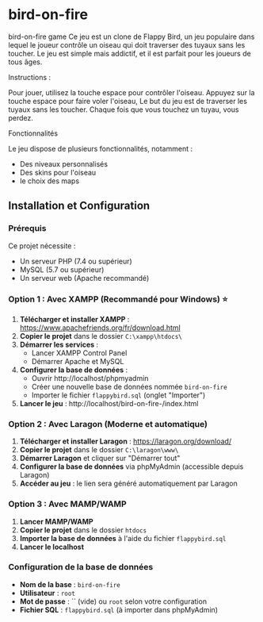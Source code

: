 # bird-on-fire
bird-on-fire game
Ce jeu est un clone de Flappy Bird, un jeu populaire dans lequel le joueur contrôle un oiseau qui doit traverser des tuyaux sans les toucher. Le jeu est simple mais addictif, et il est parfait pour les joueurs de tous âges.

Instructions :

Pour jouer, utilisez la touche espace pour contrôler l'oiseau. Appuyez sur la touche espace pour faire voler l'oiseau, Le but du jeu est de traverser les tuyaux sans les toucher. Chaque fois que vous touchez un tuyau, vous perdez.


Fonctionnalités

Le jeu dispose de plusieurs fonctionnalités, notamment :
- Des niveaux personnalisés
- Des skins pour l'oiseau
- le choix des maps 


## Installation et Configuration

### Prérequis
Ce projet nécessite :
- Un serveur PHP (7.4 ou supérieur)
- MySQL (5.7 ou supérieur)
- Un serveur web (Apache recommandé)

### Option 1 : Avec XAMPP (Recommandé pour Windows) ⭐
1. **Télécharger et installer XAMPP** : https://www.apachefriends.org/fr/download.html
2. **Copier le projet** dans le dossier `C:\xampp\htdocs\`
3. **Démarrer les services** :
   - Lancer XAMPP Control Panel
   - Démarrer Apache et MySQL
4. **Configurer la base de données** :
   - Ouvrir http://localhost/phpmyadmin
   - Créer une nouvelle base de données nommée `bird-on-fire`
   - Importer le fichier `flappybird.sql` (onglet "Importer")
5. **Lancer le jeu** : http://localhost/bird-on-fire-/index.html

### Option 2 : Avec Laragon (Moderne et automatique)
1. **Télécharger et installer Laragon** : https://laragon.org/download/
2. **Copier le projet** dans le dossier `C:\laragon\www\`
3. **Démarrer Laragon** et cliquer sur "Démarrer tout"
4. **Configurer la base de données** via phpMyAdmin (accessible depuis Laragon)
5. **Accéder au jeu** : le lien sera généré automatiquement par Laragon

### Option 3 : Avec MAMP/WAMP
1. **Lancer MAMP/WAMP**
2. **Copier le projet** dans le dossier `htdocs`
3. **Importer la base de données** à l'aide du fichier `flappybird.sql`
4. **Lancer le localhost**

### Configuration de la base de données
- **Nom de la base** : `bird-on-fire`
- **Utilisateur** : `root`
- **Mot de passe** : `` (vide) ou `root` selon votre configuration
- **Fichier SQL** : `flappybird.sql` (à importer dans phpMyAdmin)

